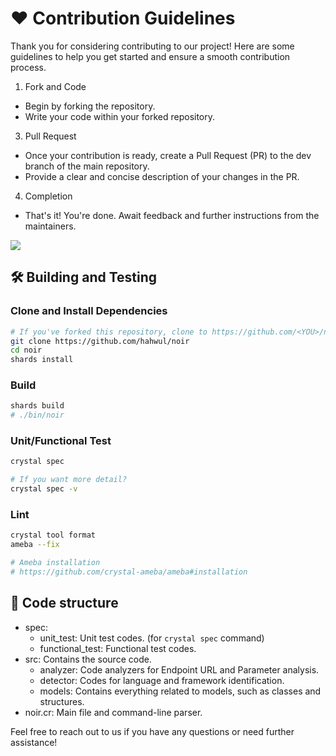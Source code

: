 # ❤️ Contribution Guidelines

Thank you for considering contributing to our project! Here are some guidelines to help you get started and ensure a smooth contribution process.

1. Fork and Code
- Begin by forking the repository.
- Write your code within your forked repository.

3. Pull Request
- Once your contribution is ready, create a Pull Request (PR) to the dev branch of the main repository.
- Provide a clear and concise description of your changes in the PR.

4. Completion
- That's it! You're done. Await feedback and further instructions from the maintainers.

![](https://github.com/hahwul/noir/assets/13212227/23989dab-6b4d-4f18-904f-7f5cfd172b04)

## 🛠️ Building and Testing
### Clone and Install Dependencies

```bash
# If you've forked this repository, clone to https://github.com/<YOU>/noir
git clone https://github.com/hahwul/noir
cd noir
shards install
```

### Build
```bash
shards build
# ./bin/noir
```

### Unit/Functional Test
```bash
crystal spec

# If you want more detail?
crystal spec -v
```

### Lint
```bash
crystal tool format
ameba --fix

# Ameba installation
# https://github.com/crystal-ameba/ameba#installation
```

## 🧭 Code structure

- spec: 
  - unit_test: Unit test codes. (for `crystal spec` command)
  - functional_test: Functional test codes.
- src: Contains the source code.
  - analyzer: Code analyzers for Endpoint URL and Parameter analysis.
  - detector: Codes for language and framework identification.
  - models: Contains everything related to models, such as classes and structures.
- noir.cr: Main file and command-line parser.

Feel free to reach out to us if you have any questions or need further assistance!
